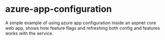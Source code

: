# azure-app-configuration
A simple example of using azure app configuration inside an aspnet core web app, shows how feature flags and refreshing both config and features works with the service.
